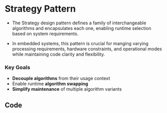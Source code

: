 # Strategy Pattern

- The Strategy design pattern defines a family of interchangeable
algorithms and encapsulates each one, enabling runtime selection
based on system requirements.

- In embedded systems, this pattern is crucial for manging varying
processing requirements, hardware constraints, and operational modes
while maintaining code clarity and flexibility.

### Key Goals

- **Decouple algorithms** from their usage context
- Enable runtime **algorithm swapping**
- **Simplify maintenance** of multiple algorithm variants

## Code